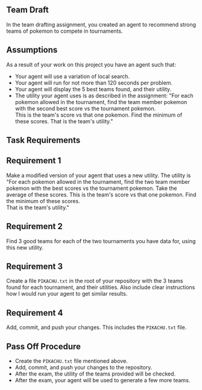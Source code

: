 Team Draft
------------

In the team drafting assignment, you created an agent to recommend strong
teams of pokemon to compete in tournaments.

Assumptions
----------------

As a result of your work on this project you have an
agent such that:

- Your agent will use a variation of local search.
- Your agent will run for not more than 120 seconds per problem.
- Your agent will display the 5 best teams found, and their utility.
- The utility your agent uses is as described in the assignment: 
  "For each pokemon allowed in the tournament, find the team member pokemon with the second best score vs the tournament pokemon.  
  This is the team's score vs that one pokemon.  Find the minimum of these scores.  That is the team's utility."


Task Requirements
-----------------

## Requirement 1

Make a modified version of your agent that uses a new utility.
The utility is 
"For each pokemon allowed in the tournament, find the two team member pokemon with the best scores vs the tournament pokemon.
Take the average of these scores. This is the team's score vs that one pokemon.  Find the minimum of these scores.  
That is the team's utility."

## Requirement 2

Find 3 good teams for each of the two tournaments you have data for, using this new utility.

## Requirement 3

Create a file `PIKACHU.txt` in the root of your repository with the
3 teams found for each tournament, and their utilities. Also include
clear instructions how I would run your agent to get similar
results.

## Requirement 4

Add, commit, and push your changes.  This includes the `PIKACHU.txt`
file.

Pass Off Procedure
------------------

- Create the `PIKACHU.txt` file mentioned above.
- Add, commit, and push your changes to the repository.
- After the exam, the utility of the teams provided will be checked.
- After the exam, your agent will be used to generate a few more teams.
